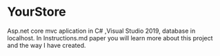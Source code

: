 # YourStore
Asp.net core mvc aplication in C# ,Visual Studio 2019, database in localhost.
In Instructions.md paper you will learn more about this project and the way I have created.
